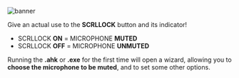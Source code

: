 ![banner](https://user-images.githubusercontent.com/99253347/153568198-97aa3e4e-360f-4841-a6ff-54ae09beca59.gif)  

Give an actual use to the **SCRLLOCK** button and its indicator!

- SCRLLOCK **ON** = MICROPHONE **MUTED**
- SCRLLOCK **OFF** = MICROPHONE **UNMUTED**

Running the **.ahk** or **.exe** for the first time will open a wizard, allowing you to **choose the microphone to be muted**, and to set some other options.




